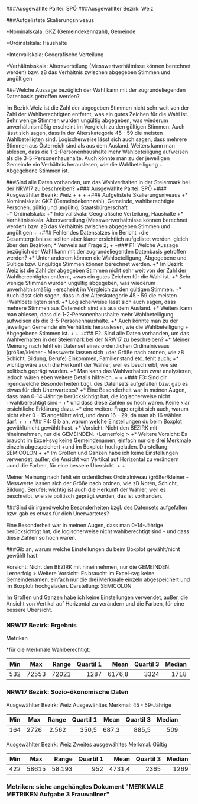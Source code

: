 ###Ausgewählte Partei: SPÖ
###Ausgewählter Bezirk: Weiz 



###Aufgelistete Skalierungsniveaus 

*Nominalskala: GKZ (Gemeindekennzahl), Gemeinde 

*Ordinalskala: Haushalte

*Intervallskala: Geografische Verteilung

*Verhältnisskala: Altersverteilung (Messwertverhältnisse können berechnet werden) bzw. zB das 
Verhältnis zwischen abgegeben Stimmen und ungültigen 



###Welche Aussage bezüglich der Wahl kann mit der zugrundeliegenden Datenbasis getroffen werden? 

Im Bezirk Weiz ist die Zahl der abgegeben Stimmen nicht sehr weit von der Zahl der Wahlberechtigten entfernt, 
was ein gutes Zeichen für die Wahl ist. Sehr wenige Stimmen wurden ungültig abgegeben, was wiederum unverhältnismäßig
erscheint im Vergleich zu den gültigen Stimmen. Auch lässt sich sagen, dass in der Alterskategorie 45 - 59 die meisten 
Wahlbeteiligten sind. Logischerweise lässt sich auch sagen, dass mehrere Stimmen aus Österreich sind als aus dem Ausland.
Weiters kann man ablesen, dass die 1-2-Personenhaushalte mehr Wahlbeteiligung aufweisen als die 3-5-Personenhaushalte. 
Auch könnte man zu der jeweiligen Gemeinde ein Verhältnis herauslesen, wie die Wahlbeteiligung + Abgegebene Stimmen ist. 



###Sind alle Daten vorhanden, um das Wahlverhalten in der Steiermark bei der NRW17 zu beschreiben? +### Ausgewählte Partei: SPÖ
		+### Ausgewählter Bezirk: Weiz 
		+
		+
		+
		+### Aufgelistete Skalierungsniveaus 
		+* Nominalskala: GKZ (Gemeindekennzahl), Gemeinde, wahlberechtigte Personen, gültig und ungültig, Staatsbürgerschaft  
		+* Ordinalskala: 
		+* Intervallskala: Geografische Verteilung, Haushalte 
		+* Verhältnisskala: Altersverteilung (Messwertverhältnisse können berechnet werden) bzw. zB das Verhältnis zwischen abgegeben Stimmen und ungültigen 
		+
		+### Fehler des Datensatzes im Bericht
		+die Gesamtergebnisse sollten aber klarer ersichtlich aufgelistet werden, gleich über den Bezirken; * Verweis auf Frage 2; 
		+
		+### F1: Welche Aussage bezüglich der Wahl kann mit der zugrundeliegenden Datenbasis getroffen werden? 
		+* Unter anderem können die Wahlbeteiligung, Abgegebene und Gültige bzw. Ungültige Stimmen können berechnet werden. 
		+* Im Bezirk Weiz ist die Zahl der abgegeben Stimmen nicht sehr weit von der Zahl der Wahlberechtigten entfernt, 
		+was ein gutes Zeichen für die Wahl ist. 
		+* Sehr wenige Stimmen wurden ungültig abgegeben, was wiederum unverhältnismäßig
		+erscheint im Vergleich zu den gültigen Stimmen. 
		+* Auch lässt sich sagen, dass in der Alterskategorie 45 - 59 die meisten 
		+Wahlbeteiligten sind. 
		+* Logischerweise lässt sich auch sagen, dass mehrere Stimmen aus Österreich sind als aus dem Ausland.
		+* Weiters kann man ablesen, dass die 1-2-Personenhaushalte mehr Wahlbeteiligung aufweisen als die 3-5-Personenhaushalte. 
		+* Auch könnte man zu der jeweiligen Gemeinde ein Verhältnis herauslesen, wie die Wahlbeteiligung + Abgegebene Stimmen ist. 
		+
		+
		+### F2: Sind alle Daten vorhanden, um das Wahlverhalten in der Steiermark bei der NRW17 zu beschreiben? 
		+* Meiner Meinung nach fehlt ein Datenset eines ordentlichen Ordinalniveaus (größer/kleiner - Messwerte lassen sich 
		+der Größe nach ordnen, wie zB Schicht, Bildung, Berufe) Einkommen, Familienstand etc. fehlt auch; 
		+* wichtig wäre auch die Herkunft der Wähler, weil es beschreibt, wie sie politisch geprägt wurden.
		+* Man kann das Wahlverhalten zwar analysieren, jedoch wären eben weitere Details hilfreich. 
		+
		+
		+### F3: Sind dir irgendwelche Besonderheiten bzgl. des Datensets aufgefallen bzw. gab es etwas für dich Unerwartetes?
		+* Eine Besonderheit war in meinen Augen, dass man 0-14-Jährige berücksichtigt hat, die logischerweise nicht 
		+wahlberechtigt sind - 
		+* und dass diese Zahlen so hoch waren. Keine klar ersichtliche Erklärung dazu. 
		+* eine weitere Frage ergibt sich auch, warum nicht eher 0 - 15 angeführt wird, und dann 16 - 29, da man ab 16 wählen darf. 
		+
		+
		+### F4: Gib an, warum welche Einstellungen du beim Boxplot gewählt/nicht gewählt hast.
		+* Vorsicht: Nicht den BEZIRK mit hineinnehmen, nur die GEMEINDEN. 
		+Lernerfolg >
		+* Weitere Vorsicht: Es braucht im Excel-svg keine Gemeindenamen, einfach nur die drei Merkmale einzeln abgespeichert 
		+und im Boxplotr hochgeladen. Darstellung: SEMICOLON
		+
		+* Im Großen und Ganzen habe ich keine Einstellungen verwendet, außer, die Ansicht von Vertikal auf Horizontal zu verändern 
		+und die Farben, für eine bessere Übersicht. 
		+
		+

Meiner Meinung nach fehlt ein ordentliches Ordinalniveau (größer/kleiner - Messwerte lassen sich der Größe nach ordnen, 
wie zB Noten, Schicht, Bildung, Berufe); wichtig ist auch die Herkunft der Wähler, weil es beschreibt, wie sie 
politisch geprägt wurden, das ist vorhanden. 



###Sind dir irgendwelche Besonderheiten bzgl. des Datensets aufgefallen bzw. gab es etwas für dich Unerwartetes?

Eine Besonderheit war in meinen Augen, dass man 0-14-Jährige berücksichtigt hat, die logischerweise nicht 
wahlberechtigt sind - und dass diese Zahlen so hoch waren. 


###Gib an, warum welche Einstellungen du beim Boxplot gewählt/nicht gewählt hast.

Vorsicht: Nicht den BEZIRK mit hineinnehmen, nur die GEMEINDEN. 
Lernerfolg >
Weitere Vorsicht: Es braucht im Excel-svg keine Gemeindenamen, einfach nur die drei Merkmale einzeln abgespeichert 
und im Boxplotr hochgeladen. Darstellung: SEMICOLON

Im Großen und Ganzen habe ich keine Einstellungen verwendet, außer, die Ansicht von Vertikal auf Horizontal zu verändern 
und die Farben, für eine bessere Übersicht. 

### NRW17 Bezirk: Ergebnis
Metriken

*für die Merkmale Wahlberechtigt: 

| Min  | Max  | Range  | Quartil 1  | Mean  | Quartil 3  | Median  |
| --- |:-----:| -----:| -----------:| -----:| --------:| ---------:|
| 532 | 72553 | 72021 | 1287        | 6176,8|    3324  |   1718    |

### NRW17 Bezirk: Sozio-ökonomische Daten
Ausgewählter Bezirk: Weiz
Ausgewähltes Merkmal: 45 - 59-Jährige 

| Min  | Max  | Range  | Quartil 1  | Mean  | Quartil 3  | Median  |
| --- |:-----:| -----:| -----------:| -----:| --------:| ---------:|
| 164 | 2726  | 2.562 | 350,5       | 687,3 |    885,5 |      509  |

Ausgewählter Bezirk: Weiz
Zweites ausgewähltes Merkmal: Gültig

| Min  | Max  | Range  | Quartil 1  | Mean  | Quartil 3  | Median  |
| --- |:-----:| -----:| -----------:| -----:| --------:| ---------:|
| 422 | 58615 | 58.193| 952         | 4731,4|     2365 |      1269 |



### Metriken: siehe angehängtes Dokument "MERKMALE METRIKEN Aufgabe 3 Frauwallner" 
